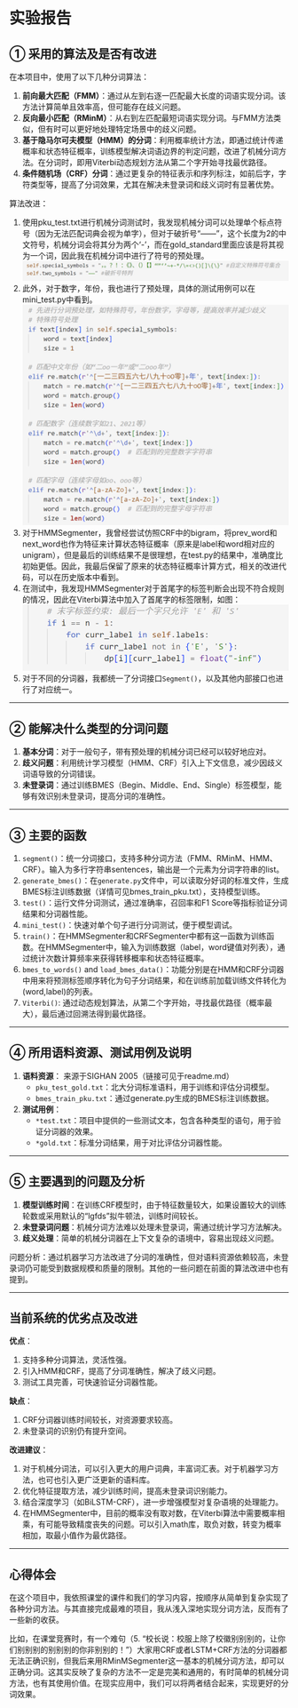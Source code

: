 # 实验报告

## ① 采用的算法及是否有改进  
在本项目中，使用了以下几种分词算法：  
1. **前向最大匹配（FMM）**：通过从左到右逐一匹配最大长度的词语实现分词。该方法计算简单且效率高，但可能存在歧义问题。  
2. **反向最小匹配（RMinM）**：从右到左匹配最短词语实现分词。与FMM方法类似，但有时可以更好地处理特定场景中的歧义问题。  
3. **基于隐马尔可夫模型（HMM）的分词**：利用概率统计方法，即通过统计传递概率和状态特征概率，训练模型解决词语边界的判定问题，改进了机械分词方法。在分词时，即用Viterbi动态规划方法从第二个字开始寻找最优路径。  
4. **条件随机场（CRF）分词**：通过更复杂的特征表示和序列标注，如前后字，字符类型等，提高了分词效果，尤其在解决未登录词和歧义词时有显著优势。  

算法改进：
1. 使用pku_test.txt进行机械分词测试时，我发现机械分词可以处理单个标点符号（因为无法匹配词典会视为单字），但对于破折号“——”，这个长度为2的中文符号，机械分词会将其分为两个‘-’，而在gold_standard里面应该是将其视为一个词，因此我在机械分词中进行了符号的预处理。![alt text](image-1.png)
2. 此外，对于数字，年份，我也进行了预处理，具体的测试用例可以在mini_test.py中看到。![alt text](image-2.png)
3. 对于HMMSegmenter，我曾经尝试仿照CRF中的bigram，将prev_word和next_word也作为特征来计算状态特征概率（原来是label和word相对应的unigram），但是最后的训练结果不是很理想，在test.py的结果中，准确度比初始更低。因此，我最后保留了原来的状态特征概率计算方式，相关的改进代码，可以在历史版本中看到。
4. 在测试中，我发现HMMSegmenter对于首尾字的标签判断会出现不符合规则的情况，因此在Viterbi算法中加入了首尾字的标签限制，如图：![alt text](image.png)
5. 对于不同的分词器，我都统一了分词接口`Segment()`，以及其他内部接口也进行了对应统一。

---

## ② 能解决什么类型的分词问题  
1. **基本分词**：对于一般句子，带有预处理的机械分词已经可以较好地应对。
2. **歧义问题**：利用统计学习模型（HMM、CRF）引入上下文信息，减少因歧义词语导致的分词错误。  
3. **未登录词**：通过训练BMES（Begin、Middle、End、Single）标签模型，能够有效识别未登录词，提高分词的准确性。

---

## ③ 主要的函数  
1. `segment()`：统一分词接口，支持多种分词方法（FMM、RMinM、HMM、CRF）。输入为多行字符串sentences，输出是一个元素为分词字符串的list。
2. `generate_bmes()`：在`generate.py`文件中，可以读取分好词的标准文件，生成BMES标注训练数据（详情可见bmes_train_pku.txt），支持模型训练。  
3. `test()`：运行文件分词测试，通过准确率，召回率和F1 Score等指标验证分词结果和分词器性能。  
4. `mini_test()`：快速对单个句子进行分词测试，便于模型调试。
5. `train()`：在HMMSegmenter和CRFSegmenter中都有这一函数为训练函数。在HMMSegmenter中，输入为训练数据（label，word键值对列表），通过统计次数计算频率来获得转移概率和状态特征概率。
6. `bmes_to_words()` and `load_bmes_data()`：功能分别是在HMM和CRF分词器中用来将预测标签顺序转化为句子分词结果，和在训练前加载训练文件转化为(word,label)的列表。
7. `Viterbi()`: 通过动态规划算法，从第二个字开始，寻找最优路径（概率最大），最后通过回溯法得到最优路径。

---

## ④ 所用语料资源、测试用例及说明  
1. **语料资源**：  来源于SIGHAN 2005（链接可见于readme.md）
   - `pku_test_gold.txt`：北大分词标准语料，用于训练和评估分词模型。  
   - `bmes_train_pku.txt`：通过generate.py生成的BMES标注训练数据。  
2. **测试用例**：  
   - `*test.txt`：项目中提供的一些测试文本，包含各种类型的语句，用于验证分词器的效果。  
   - `*gold.txt`：标准分词结果，用于对比评估分词器性能。

---

## ⑤ 主要遇到的问题及分析  
1. **模型训练时间**：在训练CRF模型时，由于特征数量较大，如果设置较大的训练轮数或采用默认的“lgfds”拟牛顿法，训练时间较长。  
2. **未登录词问题**：机械分词方法难以处理未登录词，需通过统计学习方法解决。  
3. **歧义处理**：简单的机械分词器在上下文复杂的语境中，容易出现歧义问题。

问题分析：通过机器学习方法改进了分词的准确性，但对语料资源依赖较高，未登录词仍可能受到数据规模和质量的限制。其他的一些问题在前面的算法改进中也有提到。

---

## 当前系统的优劣点及改进  
**优点**：  
1. 支持多种分词算法，灵活性强。  
2. 引入HMM和CRF，提高了分词准确性，解决了歧义问题。  
3. 测试工具完善，可快速验证分词器性能。  

**缺点**：  
1. CRF分词器训练时间较长，对资源要求较高。  
2. 未登录词的识别仍有提升空间。  

**改进建议**：  
1. 对于机械分词法，可以引入更大的用户词典，丰富词汇表。对于机器学习方法，也可也引入更广泛更新的语料库。
2. 优化特征提取方法，减少训练时间，提高未登录词识别能力。  
3. 结合深度学习（如BiLSTM-CRF），进一步增强模型对复杂语境的处理能力。
4. 在HMMSegmenter中，目前的概率没有取对数，在Viterbi算法中需要概率相乘，有可能导致精度丧失的问题。可以引入math库，取负对数，转变为概率相加，取最小值作为最优路径。

---

## 心得体会
在这个项目中，我依照课堂的课件和我们的学习内容，按顺序从简单到复杂实现了各种分词方法。与其直接完成最难的项目，我从浅入深地实现分词方法，反而有了一些新的收获。

比如，在课堂竞赛时，有一个难句（5. “校长说：校服上除了校徽别别别的，让你们别别别的别别别的你非别别的！”）大家用CRF或者LSTM+CRF方法的分词器都无法正确识别，但我后来用RMinMSegmenter这一基本的机械分词方法，却可以正确分词。这其实反映了复杂的方法不一定是完美和通用的，有时简单的机械分词方法，也有其使用价值。在现实应用中，我们可以将两者结合起来，实现更好的分词效果。